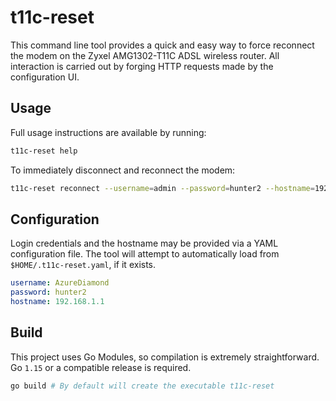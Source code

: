 # t11c-reset

This command line tool provides a quick and easy way to force reconnect the
modem on the Zyxel AMG1302-T11C ADSL wireless router. All interaction is
carried out by forging HTTP requests made by the configuration UI.

## Usage

Full usage instructions are available by running:

```sh
t11c-reset help
```

To immediately disconnect and reconnect the modem:

```sh
t11c-reset reconnect --username=admin --password=hunter2 --hostname=192.168.1.1
```

## Configuration

Login credentials and the hostname may be provided via a YAML configuration
file. The tool will attempt to automatically load from `$HOME/.t11c-reset.yaml`,
if it exists.

```yaml
username: AzureDiamond
password: hunter2
hostname: 192.168.1.1
```

## Build

This project uses Go Modules, so compilation is extremely straightforward.
Go `1.15` or a compatible release is required.

```sh
go build # By default will create the executable t11c-reset
```
